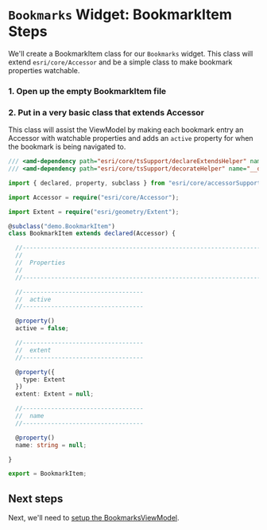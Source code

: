 # `Bookmarks` Widget: BookmarkItem Steps

We'll create a BookmarkItem class for our `Bookmarks` widget. This class will extend `esri/core/Accessor` and be a simple class to make bookmark properties watchable.

### 1. Open up the empty BookmarkItem file

### 2. Put in a very basic class that extends Accessor

This class will assist the ViewModel by making each bookmark entry an Accessor with watchable properties and adds an `active` property for when the bookmark is being navigated to.

```ts
/// <amd-dependency path="esri/core/tsSupport/declareExtendsHelper" name="__extends" />
/// <amd-dependency path="esri/core/tsSupport/decorateHelper" name="__decorate" />

import { declared, property, subclass } from "esri/core/accessorSupport/decorators";

import Accessor = require("esri/core/Accessor");

import Extent = require("esri/geometry/Extent");

@subclass("demo.BookmarkItem")
class BookmarkItem extends declared(Accessor) {

  //--------------------------------------------------------------------------
  //
  //  Properties
  //
  //--------------------------------------------------------------------------

  //----------------------------------
  //  active
  //----------------------------------

  @property()
  active = false;

  //----------------------------------
  //  extent
  //----------------------------------

  @property({
    type: Extent
  })
  extent: Extent = null;

  //----------------------------------
  //  name
  //----------------------------------

  @property()
  name: string = null;

}

export = BookmarkItem;
```

## Next steps

Next, we'll need to [setup the BookmarksViewModel](ViewModel-steps.md).

